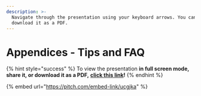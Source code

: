 ```yaml
---
description: >-
  Navigate through the presentation using your keyboard arrows. You can also
  download it as a PDF.
---
```


# Appendices - Tips and FAQ

{% hint style="success" %}
To view the presentation **in full screen mode, share it, or download it as a PDF,** [**click this link**](https://pitch.braver.net/v/advanced-training---appendices---complete-ucgjka)**!**
{% endhint %}

{% embed url="https://pitch.com/embed-link/ucgjka" %}
